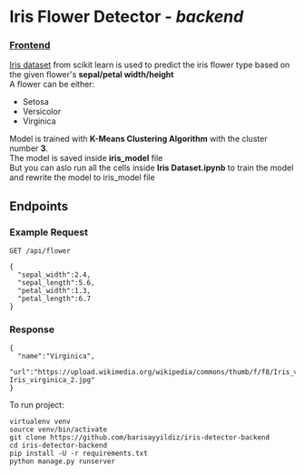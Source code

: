 # Iris Flower Detector - _backend_

### [Frontend](https://github.com/barisayyildiz/iris-detector-frontend)

[Iris dataset](https://scikit-learn.org/stable/modules/generated/sklearn.datasets.load_iris.html) from scikit learn is used to predict the iris flower type based on the given flower's **sepal/petal width/height**  
A flower can be either:
* Setosa
* Versicolor
* Virginica

Model is trained with **K-Means Clustering Algorithm** with the cluster number **3**.  
The model is saved inside **iris_model** file  
But you can aslo run all the cells inside **Iris Dataset.ipynb** to train the model and rewrite the model to iris_model file


## Endpoints
### Example Request
`
GET /api/flower
`
```
{
  "sepal_width":2.4,
  "sepal_length":5.6,
  "petal_width":1.3,
  "petal_length":6.7
}
```

### Response
```
{
  "name":"Virginica",
  "url":"https://upload.wikimedia.org/wikipedia/commons/thumb/f/f8/Iris_virginica_2.jpg/1024px-Iris_virginica_2.jpg"
}
```

To run project:  

```
virtualenv venv  
source venv/bin/activate  
git clone https://github.com/barisayyildiz/iris-detector-backend  
cd iris-detector-backend  
pip install -U -r requirements.txt
python manage.py runserver
```
